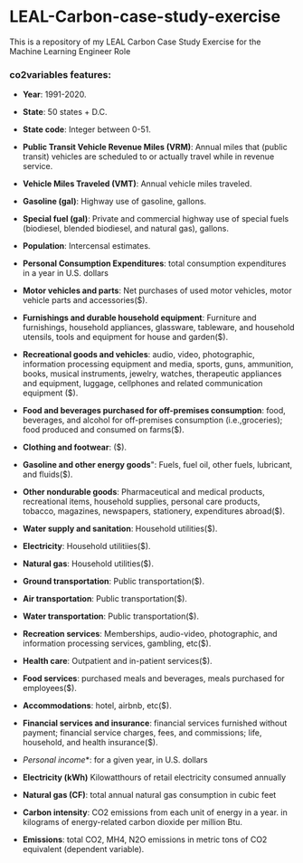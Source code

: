 # LEAL-Carbon-case-study-exercise
This is a repository of my LEAL Carbon Case Study Exercise for the Machine Learning Engineer Role

### **co2variables features**:

*   **Year**: 1991-2020.
  
*   **State**: 50 states + D.C.
*   **State code**: Integer between 0-51.
  
*   **Public Transit Vehicle Revenue Miles (VRM)**: Annual miles that (public transit) vehicles are scheduled to or actually travel while in revenue service. 

*   **Vehicle Miles Traveled (VMT)**: Annual vehicle miles traveled.

*   **Gasoline (gal)**: Highway use of gasoline, gallons.

*   **Special fuel (gal)**: Private and commercial highway use of special fuels (biodiesel, blended biodiesel, and natural gas), gallons. 

*   **Population**: Intercensal estimates.

* **Personal Consumption Expenditures**: total consumption expenditures in a year in U.S. dollars

* **Motor vehicles and parts**: Net purchases of used motor vehicles, motor vehicle parts and accessories($).

* **Furnishings and durable household equipment**: Furniture and furnishings, household appliances, glassware, tableware, and household utensils, tools and equipment for house and garden($).  

* **Recreational goods and vehicles**: audio, video, photographic, information processing equipment and media, sports, guns, ammunition, books, musical instruments, jewelry, watches, therapeutic appliances and equipment, luggage, cellphones and related communication equipment ($).

* **Food and beverages purchased for off-premises consumption**: food, beverages, and alcohol for off-premises consumption (i.e.,groceries); food produced and consumed on farms($).

* **Clothing and footwear**: ($).

* **Gasoline and other energy goods**": Fuels, fuel oil, other fuels, lubricant, and fluids($).

* **Other nondurable goods**: Pharmaceutical and medical products, recreational items, household supplies, personal care products, tobacco, magazines, newspapers, stationery, expenditures abroad($).

* **Water supply and sanitation**: Household utilities($).

* **Electricity**: Household utilitiies($).

* **Natural gas**: Household utilities($).

* **Ground transportation**: Public transportation($).

* **Air transportation**: Public transportation($).

* **Water transportation**: Public transportation($).

* **Recreation services**: Memberships, audio-video, photographic, and information processing services, gambling, etc($).

* **Health care**: Outpatient and in-patient services($).

* **Food services**: purchased meals and beverages, meals purchased for employees($).

* **Accommodations**: hotel, airbnb, etc($).

* **Financial services and insurance**: financial services furnished without payment; financial service charges, fees, and commissions; life, household, and health insurance($).
 
* *Personal income**: for a given year, in U.S. dollars

* **Electricity (kWh)** Kilowatthours of retail electricity consumed annually
 
* **Natural gas (CF)**: total annual natural gas consumption in cubic feet

*   **Carbon intensity**: CO2 emissions from each unit of energy in a year. in kilograms of energy-related carbon dioxide per million Btu.

* **Emissions**: total CO2, MH4, N2O emissions in metric tons of CO2 equivalent (dependent  variable).
